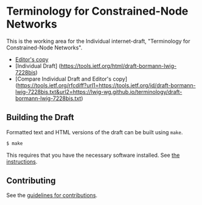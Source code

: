 # Terminology for Constrained-Node Networks

This is the working area for the Individual internet-draft, "Terminology for Constrained-Node Networks".

* [Editor's copy](https://lwig-wg.github.io/terminology/)
* [Individual Draft] (https://tools.ietf.org/html/draft-bormann-lwig-7228bis)
* [Compare Individual Draft and Editor's copy] (https://tools.ietf.org/rfcdiff?url1=https://tools.ietf.org/id/draft-bormann-lwig-7228bis.txt&url2=https://lwig-wg.github.io/terminology/draft-bormann-lwig-7228bis.txt)


## Building the Draft

Formatted text and HTML versions of the draft can be built using `make`.

```sh
$ make
```

This requires that you have the necessary software installed.  See
[the instructions](https://github.com/martinthomson/i-d-template/blob/master/doc/SETUP.md).


## Contributing

See the
[guidelines for contributions](https://github.com/lwig-wg/terminology/blob/master/CONTRIBUTING.md).

